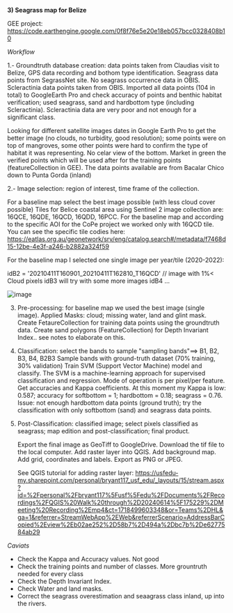 **3) Seagrass map for Belize**

GEE project: https://code.earthengine.google.com/0f8f76e5e20e18eb057bcc0328408b10 

_Workflow_

1.- Groundtruth database creation: data points taken from Claudias visit to Belize, GPS data recording and bothom type identification. Seagrass data points from SegrassNet site. No seagrass occurrence data in OBIS. Scleractinia data points taken from OBIS. 
Imported all data points (104 in total) to GoogleEarth Pro and check accuracy of points and benthic habitat verification; used seagrass, sand and hardbottom type (including Scleractinia). Scleractinia data are very poor and not enough for a significant class.

Looking for different satellite images dates in Google Earth Pro to get the better image (no clouds, no turbidity, good resolution); some points were on top of mangroves, some other points were hard to confirm the type of habitat it was representing. No celar view of the bottom. Market in green the verified points which will be used after for the training points (featureCollection in GEE).
The data points available are from Bacalar Chico down to Punta Gorda (inland)

2.- Image selection: region of interest, time frame of the collection.

For a baseline map select the best image possible (with less cloud cover possible)
Tiles for Belice coastal area using Sentinel 2 image collection are: 16QCE, 16QDE, 16QCD, 16QDD, 16PCC. For the baseline map and according to the specific AOI for the CoPe project we worked only with 16QCD tile. You can see the specific tile codies here: https://eatlas.org.au/geonetwork/srv/eng/catalog.search#/metadata/f7468d15-12be-4e3f-a246-b2882a324f59 

For the baseline map I selected one single image per year/tile (2020-2022):

idB2 = '20210411T160901_20210411T162810_T16QCD' // image with 1%< Cloud pixels
idB3 will try with some more images
idB4
...



![image](https://github.com/cperaltab/Seagrass_mapping/assets/7772503/c5302163-2ac2-44ec-8d09-886c76841922)

3. Pre-processing: for baseline map we used the best image (single image). Applied Masks: cloud; missing water, land and glint mask.
   Create FetaureCollection for training data points using the groundtruth data.
   Create sand polygons (FeatureCollection) for Depth Invariant Index.. see notes to elaborate on this.

4. Classification: select the bands to sample "sampling bands"==> B1, B2, B3, B4, B2B3
   Sample bands with ground-truth dataset (70% training, 30% validation)
   Train SVM (Support Vector Machine) model and classify. The SVM is a machine-learning approach for supervised classification and 
   regression. Mode of operation is per pixel/per feature.
   Get accuracies and Kappa coefficients. At this moment my Kappa is low: 0.587; accuracy for softbottom = 1; hardbottom = 0.18; seagrass 
   = 0.76. Issue: not enough hardbottom data points (ground truth); try the classification with only softbottom (sand) and seagrass data 
   points.

5. Post-Classification: classified image; select pixels classified as seagrass; map edition and post-classification; final product.

   Export the final image as GeoTiff to GoogleDrive. Download the tif file to the local computer. Add raster layer into QGIS. Add background map. Add grid, coordinates and labels. Export as PNG or JPEG.

    See QGIS tutorial for adding raster layer: https://usfedu-my.sharepoint.com/personal/bryant117_usf_edu/_layouts/15/stream.aspx?id=%2Fpersonal%2Fbryant117%5Fusf%5Fedu%2FDocuments%2FRecordings%2FQGIS%20Walk%20through%2D20240614%5F175229%2DMeeting%20Recording%2Emp4&ct=1718499603348&or=Teams%2DHL&ga=1&referrer=StreamWebApp%2EWeb&referrerScenario=AddressBarCopied%2Eview%2Eb02ae252%2D58b7%2D494a%2Dbc7b%2De6277584ab29 

_Caviats_

* Check the Kappa and Accuracy values. Not good
* Check the training points and number of classes. More grountruth needed for every class
* Check the Depth Invariant Index. 
* Check Water and land masks.
* Correct the seagrass overestimation and seaagrass class inland, up into the rivers.




